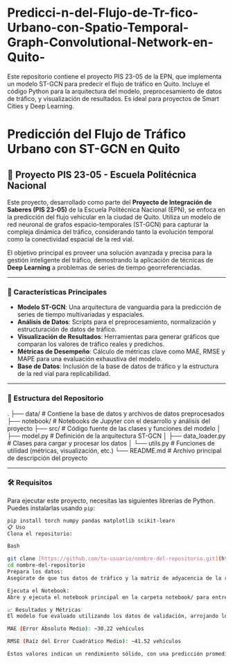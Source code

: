 # Predicci-n-del-Flujo-de-Tr-fico-Urbano-con-Spatio-Temporal-Graph-Convolutional-Network-en-Quito-
Este repositorio contiene el proyecto PIS 23-05 de la EPN, que implementa un modelo ST-GCN para predecir el flujo de tráfico en Quito. Incluye el código Python para la arquitectura del modelo, preprocesamiento de datos de tráfico, y visualización de resultados. Es ideal para proyectos de Smart Cities y Deep Learning.

# Predicción del Flujo de Tráfico Urbano con ST-GCN en Quito

## 📍 Proyecto PIS 23-05 - Escuela Politécnica Nacional

Este proyecto, desarrollado como parte del **Proyecto de Integración de Saberes (PIS 23-05)** de la Escuela Politécnica Nacional (EPN), se enfoca en la predicción del flujo vehicular en la ciudad de Quito. Utiliza un modelo de red neuronal de grafos espacio-temporales (ST-GCN) para capturar la compleja dinámica del tráfico, considerando tanto la evolución temporal como la conectividad espacial de la red vial.

El objetivo principal es proveer una solución avanzada y precisa para la gestión inteligente del tráfico, demostrando la aplicación de técnicas de **Deep Learning** a problemas de series de tiempo georreferenciadas.

***

### 🚀 Características Principales

* **Modelo ST-GCN**: Una arquitectura de vanguardia para la predicción de series de tiempo multivariadas y espaciales.
* **Análisis de Datos**: Scripts para el preprocesamiento, normalización y estructuración de datos de tráfico.
* **Visualización de Resultados**: Herramientas para generar gráficos que comparan los valores de tráfico reales y predichos.
* **Métricas de Desempeño**: Cálculo de métricas clave como MAE, RMSE y MAPE para una evaluación exhaustiva del modelo.
* **Base de Datos**: Inclusión de la base de datos de tráfico y la estructura de la red vial para replicabilidad.

***

### 📂 Estructura del Repositorio

.
├── data/                    # Contiene la base de datos y archivos de datos preprocesados
├── notebook/                # Notebooks de Jupyter con el desarrollo y análisis del proyecto
├── src/                     # Código fuente de las clases y funciones del modelo
│   ├── model.py             # Definición de la arquitectura ST-GCN
│   ├── data_loader.py       # Clases para cargar y procesar los datos
│   └── utils.py             # Funciones de utilidad (métricas, visualización, etc.)
└── README.md                # Archivo principal de descripción del proyecto


***

### 🛠️ Requisitos

Para ejecutar este proyecto, necesitas las siguientes librerías de Python. Puedes instalarlas usando `pip`:

```bash
pip install torch numpy pandas matplotlib scikit-learn
📋 Uso
Clona el repositorio:

Bash

git clone [https://github.com/tu-usuario/nombre-del-repositorio.git](https://github.com/tu-usuario/nombre-del-repositorio.git)
cd nombre-del-repositorio
Prepara los datos:
Asegúrate de que tus datos de tráfico y la matriz de adyacencia de la red vial estén ubicados en la carpeta data/.

Ejecuta el Notebook:
Abre y ejecuta el notebook principal en la carpeta notebook/ para entrenar el modelo, evaluarlo y visualizar los resultados.

📈 Resultados y Métricas
El modelo fue evaluado utilizando los datos de validación, arrojando los siguientes resultados desnormalizados:

MAE (Error Absoluto Medio): ~30.22 vehículos

RMSE (Raíz del Error Cuadrático Medio): ~41.52 vehículos

Estos valores indican un rendimiento sólido, con una predicción promedio que se desvía en 30 vehículos de los valores reales. El RMSE sugiere que el modelo comete errores más grandes en algunos picos de tráfico.
